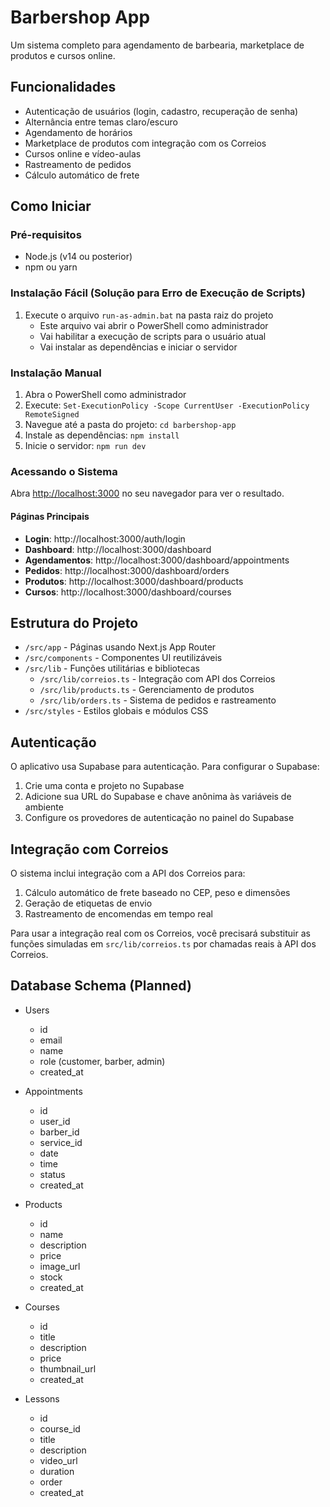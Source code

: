 # Barbershop App

Um sistema completo para agendamento de barbearia, marketplace de produtos e cursos online.

## Funcionalidades

- Autenticação de usuários (login, cadastro, recuperação de senha)
- Alternância entre temas claro/escuro
- Agendamento de horários
- Marketplace de produtos com integração com os Correios
- Cursos online e vídeo-aulas
- Rastreamento de pedidos
- Cálculo automático de frete

## Como Iniciar

### Pré-requisitos

- Node.js (v14 ou posterior)
- npm ou yarn

### Instalação Fácil (Solução para Erro de Execução de Scripts)

1. Execute o arquivo `run-as-admin.bat` na pasta raiz do projeto
   - Este arquivo vai abrir o PowerShell como administrador
   - Vai habilitar a execução de scripts para o usuário atual
   - Vai instalar as dependências e iniciar o servidor

### Instalação Manual

1. Abra o PowerShell como administrador
2. Execute: `Set-ExecutionPolicy -Scope CurrentUser -ExecutionPolicy RemoteSigned`
3. Navegue até a pasta do projeto: `cd barbershop-app`
4. Instale as dependências: `npm install`
5. Inicie o servidor: `npm run dev`

### Acessando o Sistema

Abra [http://localhost:3000](http://localhost:3000) no seu navegador para ver o resultado.

#### Páginas Principais

- **Login**: http://localhost:3000/auth/login
- **Dashboard**: http://localhost:3000/dashboard
- **Agendamentos**: http://localhost:3000/dashboard/appointments
- **Pedidos**: http://localhost:3000/dashboard/orders
- **Produtos**: http://localhost:3000/dashboard/products
- **Cursos**: http://localhost:3000/dashboard/courses

## Estrutura do Projeto

- `/src/app` - Páginas usando Next.js App Router
- `/src/components` - Componentes UI reutilizáveis
- `/src/lib` - Funções utilitárias e bibliotecas
  - `/src/lib/correios.ts` - Integração com API dos Correios
  - `/src/lib/products.ts` - Gerenciamento de produtos
  - `/src/lib/orders.ts` - Sistema de pedidos e rastreamento
- `/src/styles` - Estilos globais e módulos CSS

## Autenticação

O aplicativo usa Supabase para autenticação. Para configurar o Supabase:

1. Crie uma conta e projeto no Supabase
2. Adicione sua URL do Supabase e chave anônima às variáveis de ambiente
3. Configure os provedores de autenticação no painel do Supabase

## Integração com Correios

O sistema inclui integração com a API dos Correios para:

1. Cálculo automático de frete baseado no CEP, peso e dimensões
2. Geração de etiquetas de envio
3. Rastreamento de encomendas em tempo real

Para usar a integração real com os Correios, você precisará substituir as funções simuladas em `src/lib/correios.ts` por chamadas reais à API dos Correios.

## Database Schema (Planned)

- Users
  - id
  - email
  - name
  - role (customer, barber, admin)
  - created_at

- Appointments
  - id
  - user_id
  - barber_id
  - service_id
  - date
  - time
  - status
  - created_at

- Products
  - id
  - name
  - description
  - price
  - image_url
  - stock
  - created_at

- Courses
  - id
  - title
  - description
  - price
  - thumbnail_url
  - created_at

- Lessons
  - id
  - course_id
  - title
  - description
  - video_url
  - duration
  - order
  - created_at

